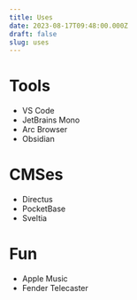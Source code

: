 ```yaml
---
title: Uses
date: 2023-08-17T09:48:00.000Z
draft: false
slug: uses
---
```

# Tools
- VS Code
- JetBrains Mono
- Arc Browser
- Obsidian

# CMSes
- Directus
- PocketBase
- Sveltia

# Fun
- Apple Music
- Fender Telecaster
